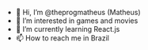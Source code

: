 - 👋 Hi, I’m @theprogmatheus (Matheus)
- 👀 I’m interested in games and movies
- 🌱 I’m currently learning React.js
- 📫 How to reach me in Brazil

<!---
theprogmatheus/theprogmatheus is a ✨ special ✨ repository because its `README.md` (this file) appears on your GitHub profile.
You can click the Preview link to take a look at your changes.
--->
